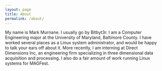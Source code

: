 ```yaml
---
layout: page
title: About
permalink: /about/
---
```


My name is Mark Murnane. I usually go by Bitbyt3r. I am a Computer Engineering major at the University of Maryland, Baltimore County. I have worked 
several places as a Linux system administrator, and would be happy to talk your ears off about it. More recently, I am interning at Direct Dimensions 
Inc, an engineering firm specializing in three dimensional data acquisition and processing. I also do a fair amount of work running Linux systems for 
MAGFest. 
